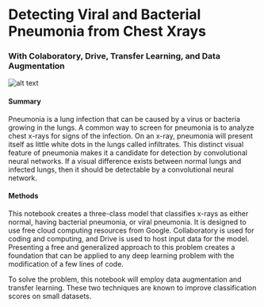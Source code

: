# Detecting Viral and Bacterial Pneumonia from Chest Xrays

### With Colaboratory, Drive, Transfer Learning, and Data Augmentation

![alt text](https://raw.githubusercontent.com/AdamPeetz/deeplearningpneumonia/main/Pneumonia.jpg)

#### Summary
Pneumonia is a lung infection that can be caused by a virus or bacteria growing in the lungs. A common way to screen for pneumonia is to analyze chest x-rays for signs of the infection. On an x-ray, pneumonia will present itself as little white dots in the lungs called infiltrates. This distinct visual feature of pneumonia makes it a candidate for detection by convolutional neural networks. If a visual difference exists between normal lungs and infected lungs, then it should be detectable by a convolutional neural network.   <br>

#### Methods
This notebook creates a three-class model that classifies x-rays as either normal, having bacterial pneumonia, or viral pneumonia. It is designed to use free cloud computing resources from Google. Collaboratory is used for coding and computing, and Drive is used to host input data for the model. Presenting a free and generalized approach to this problem creates a foundation that can be applied to any deep learning problem with the modification of a few lines of code. <br>

To solve the problem, this notebook will employ data augmentation and transfer learning. These two techniques are known to improve classification scores on small datasets. 
